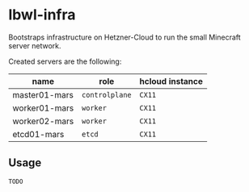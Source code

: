 lbwl-infra
==========

Bootstraps infrastructure on Hetzner-Cloud to run the small Minecraft server network.
 
Created servers are the following:

| name          | role           | hcloud instance |
|---------------|----------------|-----------------|
| master01-mars | `controlplane` | `CX11`          |
| worker01-mars | `worker`       | `CX11`          |
| worker02-mars | `worker`       | `CX11`          |
| etcd01-mars   | `etcd`         | `CX11`          |


Usage
-----

`TODO`